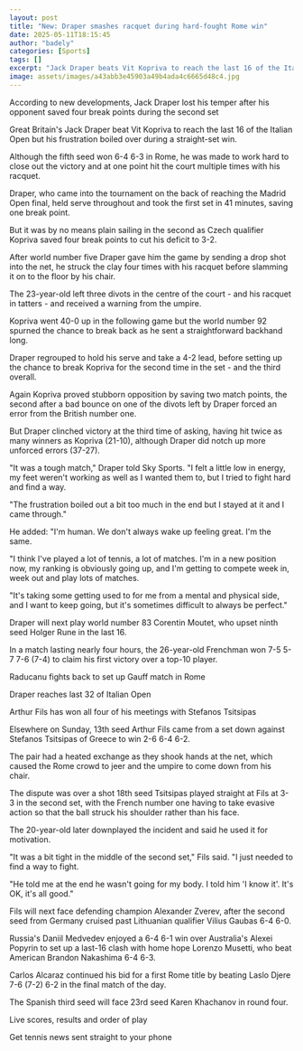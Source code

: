 ```yaml
---
layout: post
title: "New: Draper smashes racquet during hard-fought Rome win"
date: 2025-05-11T18:15:45
author: "badely"
categories: [Sports]
tags: []
excerpt: "Jack Draper beats Vit Kopriva to reach the last 16 of the Italian Open but his frustration boils over during a straight-set win."
image: assets/images/a43abb3e45903a49b4ada4c6665d48c4.jpg
---
```


According to new developments, Jack Draper lost his temper after his opponent saved four break points during the second set

Great Britain's Jack Draper beat Vit Kopriva to reach the last 16 of the Italian Open but his frustration boiled over during a straight-set win.

Although the fifth seed won 6-4 6-3 in Rome, he was made to work hard to close out the victory and at one point hit the court multiple times with his racquet.

Draper, who came into the tournament on the back of reaching the Madrid Open final, held serve throughout and took the first set in 41 minutes, saving one break point.

But it was by no means plain sailing in the second as Czech qualifier Kopriva saved four break points to cut his deficit to 3-2.

After world number five Draper gave him the game by sending a drop shot into the net, he struck the clay four times with his racquet before slamming it on to the floor by his chair.

The 23-year-old left three divots in the centre of the court - and his racquet in tatters - and received a warning from the umpire.

Kopriva went 40-0 up in the following game but the world number 92 spurned the chance to break back as he sent a straightforward backhand long.

Draper regrouped to hold his serve and take a 4-2 lead, before setting up the chance to break Kopriva for the second time in the set - and the third overall.

Again Kopriva proved stubborn opposition by saving two match points, the second after a bad bounce on one of the divots left by Draper forced an error from the British number one.

But Draper clinched victory at the third time of asking, having hit twice as many winners as Kopriva (21-10), although Draper did notch up more unforced errors (37-27).

"It was a tough match," Draper told Sky Sports. "I felt a little low in energy, my feet weren't working as well as I wanted them to, but I tried to fight hard and find a way.

"The frustration boiled out a bit too much in the end but I stayed at it and I came through."

He added: "I'm human. We don't always wake up feeling great. I'm the same.

"I think I've played a lot of tennis, a lot of matches. I'm in a new position now, my ranking is obviously going up, and I'm getting to compete week in, week out and play lots of matches.

"It's taking some getting used to for me from a mental and physical side, and I want to keep going, but it's sometimes difficult to always be perfect."

Draper will next play world number 83 Corentin Moutet, who upset ninth seed Holger Rune in the last 16.

In a match lasting nearly four hours, the 26-year-old Frenchman won 7-5 5-7 7-6 (7-4) to claim his first victory over a top-10 player.

Raducanu fights back to set up Gauff match in Rome

Draper reaches last 32 of Italian Open

Arthur Fils has won all four of his meetings with Stefanos Tsitsipas

Elsewhere on Sunday, 13th seed Arthur Fils came from a set down against Stefanos Tsitsipas of Greece to win 2-6 6-4 6-2.

The pair had a heated exchange as they shook hands at the net, which caused the Rome crowd to jeer and the umpire to come down from his chair.

The dispute was over a shot 18th seed Tsitsipas played straight at Fils at 3-3 in the second set, with the French number one having to take evasive action so that the ball struck his shoulder rather than his face.

The 20-year-old later downplayed the incident and said he used it for motivation.

"It was a bit tight in the middle of the second set," Fils said. "I just needed to find a way to fight.

"He told me at the end he wasn't going for my body. I told him 'I know it'. It's OK, it's all good."

Fils will next face defending champion Alexander Zverev, after the second seed from Germany cruised past Lithuanian qualifier Vilius Gaubas 6-4 6-0.

Russia's Daniil Medvedev enjoyed a 6-4 6-1 win over Australia's Alexei Popyrin to set up a last-16 clash with home hope Lorenzo Musetti, who beat American Brandon Nakashima 6-4 6-3.

Carlos Alcaraz continued his bid for a first Rome title by beating Laslo Djere 7-6 (7-2) 6-2 in the final match of the day.

The Spanish third seed will face 23rd seed Karen Khachanov in round four.

Live scores, results and order of play

Get tennis news sent straight to your phone

